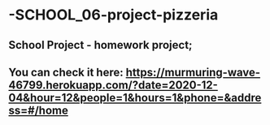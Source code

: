 # -SCHOOL_06-project-pizzeria

## School Project - homework project;
## You can check it here: https://murmuring-wave-46799.herokuapp.com/?date=2020-12-04&hour=12&people=1&hours=1&phone=&address=#/home
